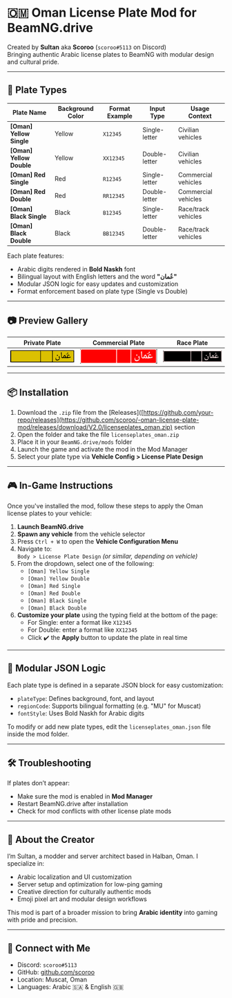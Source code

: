 # 🇴🇲 Oman License Plate Mod for BeamNG.drive  
Created by **Sultan** aka **Scoroo** (`scoroo#5113` on Discord)  
Bringing authentic Arabic license plates to BeamNG with modular design and cultural pride.

---

## 🪪 Plate Types

| Plate Name               | Background Color | Format Example | Input Type         | Usage Context         |
|--------------------------|------------------|----------------|--------------------|------------------------|
| **[Oman] Yellow Single** | Yellow            | `X12345`       | Single-letter      | Civilian vehicles      |
| **[Oman] Yellow Double** | Yellow            | `XX12345`      | Double-letter      | Civilian vehicles      |
| **[Oman] Red Single**    | Red               | `R12345`       | Single-letter      | Commercial vehicles    |
| **[Oman] Red Double**    | Red               | `RR12345`      | Double-letter      | Commercial vehicles    |
| **[Oman] Black Single**  | Black             | `B12345`       | Single-letter      | Race/track vehicles    |
| **[Oman] Black Double**  | Black             | `BB12345`      | Double-letter      | Race/track vehicles    |

Each plate features:
- Arabic digits rendered in **Bold Naskh** font  
- Bilingual layout with English letters and the word **"عُمان"**  
- Modular JSON logic for easy updates and customization  
- Format enforcement based on plate type (Single vs Double)

---

## 📷 Preview Gallery



| Private Plate | Commercial Plate | Race Plate |
|---------------|------------------|------------|
| ![Private](oman_private_plate_background_52-11_d.png) | ![Commercial](oman_red_plate_background_52-11_d.png) | ![Race](oman_black_plate_background_52-11_d.png) |

---

## 📦 Installation

1. Download the `.zip` file from the [Releases]([https://github.com/your-repo/releases](https://github.com/scoroo/-oman-license-plate-mod/releases/download/V2.0/licenseplates_oman.zip) section  
2. Open the folder and take the file `licenseplates_oman.zip`  
3. Place it in your `BeamNG.drive/mods` folder  
4. Launch the game and activate the mod in the Mod Manager  
5. Select your plate type via **Vehicle Config > License Plate Design**

---

## 🎮 In-Game Instructions

Once you've installed the mod, follow these steps to apply the Oman license plates to your vehicle:

1. **Launch BeamNG.drive**  
2. **Spawn any vehicle** from the vehicle selector  
3. Press `Ctrl + W` to open the **Vehicle Configuration Menu**  
4. Navigate to:  
   `Body > License Plate Design` *(or similar, depending on vehicle)*  
5. From the dropdown, select one of the following:  
   - `[Oman] Yellow Single`  
   - `[Oman] Yellow Double`  
   - `[Oman] Red Single`  
   - `[Oman] Red Double`  
   - `[Oman] Black Single`  
   - `[Oman] Black Double`  
6. **Customize your plate** using the typing field at the bottom of the page:  
   - For Single: enter a format like `X12345`  
   - For Double: enter a format like `XX12345`  
   - Click ✔️ the **Apply** button to update the plate in real time

---

## 🧩 Modular JSON Logic

Each plate type is defined in a separate JSON block for easy customization:
- `plateType`: Defines background, font, and layout  
- `regionCode`: Supports bilingual formatting (e.g. "MU" for Muscat)  
- `fontStyle`: Uses Bold Naskh for Arabic digits  

To modify or add new plate types, edit the `licenseplates_oman.json` file inside the mod folder.

---

## 🛠️ Troubleshooting

If plates don’t appear:
- Make sure the mod is enabled in **Mod Manager**  
- Restart BeamNG.drive after installation  
- Check for mod conflicts with other license plate mods

---

## 🧠 About the Creator

I’m Sultan, a modder and server architect based in Halban, Oman. I specialize in:
- Arabic localization and UI customization  
- Server setup and optimization for low-ping gaming  
- Creative direction for culturally authentic mods  
- Emoji pixel art and modular design workflows  

This mod is part of a broader mission to bring **Arabic identity** into gaming with pride and precision.

---

## 💬 Connect with Me

- Discord: `scoroo#5113`  
- GitHub: [github.com/scoroo](https://github.com/scoroo)  
- Location: Muscat, Oman  
- Languages: Arabic 🇸🇦 & English 🇬🇧  


